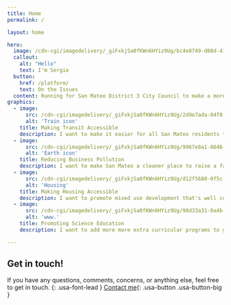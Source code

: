 ```yaml
---
title: Home
permalink: /

layout: home

hero:
  image: /cdn-cgi/imagedelivery/_giFxkjSa0fKWn6HYiz9Ug/bc4e8749-d08d-41cd-51fd-a035b1c91a00/public
  callout:
    alt: "Hello"
    text: I'm Sergio
  button:
    href: /platform/
    text: On the Issues
  content: Running for San Mateo District 3 City Council to make a more equitable, hopeful tomorrow.
graphics:
  - image:
      src: /cdn-cgi/imagedelivery/_giFxkjSa0fKWn6HYiz9Ug/2d9e7ada-04f8-4bb2-f6ba-c31e41ca3300/uswdslarge
      alt: 'Train icon'
    title: Making Transit Accessible
    description: I want to make it easier for all San Mateo residents to access public transit.
  - image:
      src: /cdn-cgi/imagedelivery/_giFxkjSa0fKWn6HYiz9Ug/9967e8a1-8646-46e9-0933-cdb04285a700/public
      alt: 'Earth icon'
    title: Reducing Business Pollution
    description: I want to make San Mateo a cleaner place to raise a family.
  - image:
      src: /cdn-cgi/imagedelivery/_giFxkjSa0fKWn6HYiz9Ug/d12f5680-0f5c-450e-2b77-af8efa29d600/public
      alt: 'Housing'
    title: Making Housing Accessible
    description: I want to promote mixed use development that's well connected to transit to improve housing accessability.
  - image:
      src: /cdn-cgi/imagedelivery/_giFxkjSa0fKWn6HYiz9Ug/98d33a31-0a4b-4a27-56b7-d9a7d6078700/public
      alt: 'www.'
    title: Promoting Science Education
    description: I want to add more more extra curricular programs to get our next generation excited for science and engineering.

---
```

## Get in touch!

If you have any questions, comments, concerns, or anything else, feel free to get in touch.
{: .usa-font-lead }
[Contact me](/contact/){: .usa-button .usa-button-big }
